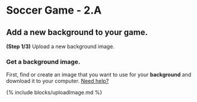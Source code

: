 # Soccer Game - 2.A

## Add a new background to your game.

**(Step 1/3)** Upload a new background image.

### Get a background image.

First, find or create an image that you want to use for your **background** and download it to your computer. [Need help?](/tutorials/images/)

{% include blocks/uploadImage.md %}
